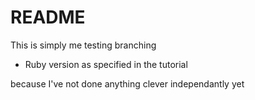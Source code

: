 # README

This is simply me testing branching

* Ruby version as specified in the tutorial

because I've not done anything clever independantly yet
